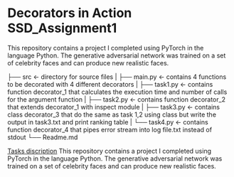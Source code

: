 # Decorators in Action SSD_Assignment1
This repository contains a project I completed using PyTorch in the language Python. The generative adversarial network was trained on a set of celebrity faces and can produce new realistic faces. 

├── src              <- directory for source files 
|    ├── main.py     <- contains 4 functions to be decorated with 4 different decorators 
|    ├── task1.py    <- contains function decorator_1 that calculates the execution time and number of calls for the argument function 
|    ├── task2.py    <- contains function decorator_2 that extends decorator_1 with inspect module
|    ├── task3.py    <- contains class decorator_3 that do the same as task 1,2 using class but write the output in task3.txt and print ranking table
|    └── task4.py    <- contains function decorator_4 that pipes error stream into log file.txt instead of stdout 
└── Readme.md

[Tasks discription](https://hackmd.io/@gFZmdMTOQxGFHEFqqU8pMQ/Sy1EEcCZF#Decorators-in-Action/)
This repository contains a project I completed using PyTorch in the language Python. The generative adversarial network was trained on a set of celebrity faces and can produce new realistic faces. 
